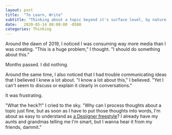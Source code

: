 ```yaml
---
layout: post
title:  "To Learn, Write"
subtitle: "Thinking about a topic beyond it's surface level, by nature, requires writing. Rarely can we think deeply about anything just by thinking about it in our head."
date:   2020-05-14 08:00:00 -0500
categories: Thinking
---
```


Around the dawn of 2019, I noticed I was consuming way more media than I was creating. "This is a huge problem," I thought. "I should do something about this." 

Months passed. I did nothing.

Around the same time, I also noticed that I had trouble communicating ideas that I believed I knew a lot about. "I know a lot about this," I believed. "Yet I can't seem to discuss or explain it clearly in conversations."

It was frustrating.

"What the heck?!" I cried to the sky. "Why can I process thoughts about a topic just fine, but as soon as I have to put those thoughts into words, I'm about as easy to understand as [a Desiigner freestyle](https://www.youtube.com/watch?v=cNymoBRmuZ8)? I already have my aunts and grandmas telling me I'm smart, but I wanna hear it from my friends, dammit."
